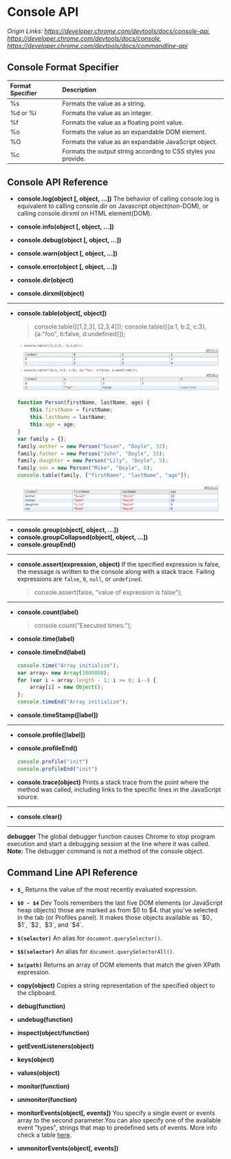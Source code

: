 # Console API
*Origin Links: <https://developer.chrome.com/devtools/docs/console-api>, <https://developer.chrome.com/devtools/docs/console>, <https://developer.chrome.com/devtools/docs/commandline-api>*

## Console Format Specifier
Format Specifier    | Description
:-------------------| :-----------
%s                  | Formats the value as a string.
%d or %i            | Formats the value as an integer.
%f                  | Formats the value as a floating point value.
%o                  | Formats the value as an expandable DOM element.
%O                  | Formats the value as an expandable JavaScript object.
%c                  | Formats the output string according to CSS styles you provide.

## Console API Reference

* **console.log(object [, object, ...])**
    The behavior of calling console.log is equivalent to calling console.dir on Javascript object(non-DOM), or calling console.dirxml on HTML element(DOM).

* **console.info(object [, object, ...])**
* **console.debug(object [, object, ...])**
* **console.warn(object [, object, ...])**
* **console.error(object [, object, ...])**
* **console.dir(object)**
* **console.dirxml(object)**

---
* **console.table(object[, object])**

    > console.table([[1,2,3], [2,3,4]]);
    > console.table([{a:1, b:2, c:3}, {a:"foo", b:false, d:undefined}]);
    
    ![searchbox](../pictures/160404-console.png)
    ![searchbox](../pictures/160404-console2.png)

    ```js
    function Person(firstName, lastName, age) {
        this.firstName = firstName;
        this.lastName = lastName;
        this.age = age;
    }
    var family = {};
    family.mother = new Person("Susan", "Doyle", 32);
    family.father = new Person("John", "Doyle", 33);
    family.daughter = new Person("Lily", "Doyle", 5);
    family.son = new Person("Mike", "Doyle", 8);
    console.table(family, ["firstName", "lastName", "age"]);
    ```
    ![searchbox](../pictures/160404-console3.png)

---
* **console.group(object[, object, ...])**
* **console.groupCollapsed(object[, object, ...])**
* **console.groupEnd()**

---
* **console.assert(expression, object)**
    If the specified expression is false, the message is written to the console along with a stack trace. Failing expressions are `false`, `0`, `null`, or `undefined`.

    > console.assert(false, "value of expression is false");

---
* **console.count(label)**

    > console.count("Executed times:");

* **console.time(label)**
* **console.timeEnd(label)**

    ```js
    console.time("Array initialize");
    var array= new Array(1000000);
    for (var i = array.length - 1; i >= 0; i--) {
        array[i] = new Object();
    };
    console.timeEnd("Array initialize");
    ```

* **console.timeStamp([label])**

---
* **console.profile([label])**
* **console.profileEnd()**

    ```js
    console.profile("init")
    console.profileEnd("init")
    ```

* **console.trace(object)**
    Prints a stack trace from the point where the method was called, including links to the specific lines in the JavaScript source. 

---
* **console.clear()**

---
**debugger**
The global debugger function causes Chrome to stop program execution and start a debugging session at the line where it was called. 
**Note:** The debugger command is not a method of the console object.

## Command Line API Reference

* **`$_`**
    Returns the value of the most recently evaluated expression.

* **`$0 - $4`**
    Dev Tools remembers the last five DOM elements (or JavaScript heap objects) those are marked as from $0 to $4. that you've selected in the tab (or Profiles panel). It makes those objects available as `$0`, `$1`, `$2`, `$3`, and `$4`.

* **`$(selector)`**
    An alias for `document.querySelector()`.

* **`$$(selector)`**
    An alias for `document.querySelectorAll()`.

* **`$x(path)`**
    Returns an array of DOM elements that match the given XPath expression.

* **copy(object)**
    Copies a string representation of the specified object to the clipboard.

* **debug(function)**
* **undebug(function)**
* **inspect(object/function)**
* **getEventListeners(object)**
* **keys(object)**
* **values(object)**
* **monitor(function)**   
* **unmonitor(function)**
* **monitorEvents(object[, events])**
    You specify a single event or events array to the second parameter.You can also specify one of the available event "types", strings that map to predefined sets of events. More info check a table [here](web-events.html).

* **unmonitorEvents(object[, events])**


